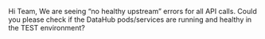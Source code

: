Hi Team,
We are seeing “no healthy upstream” errors for all API calls. Could you please check if the DataHub pods/services are running and healthy in the TEST environment?